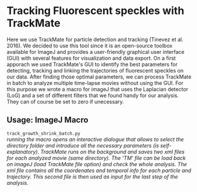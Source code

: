 # Tracking Fluorescent speckles with TrackMate

Here we use TrackMate for particle detection and tracking (Tinevez et al. 2016). We decided to use this tool since it is an open-source toolbox available for ImageJ and provides a user-friendly graphical user interface (GUI) with several features for visualization and data export. On a first apporach we used TrackMate's GUI to identify the best parameters for detecting, tracking and linking the trajectories of fluorescent speckles on our data. After finding those optimal parameters, we can process TrackMate in batch to analyze multiple time-lapse movies without using the GUI. For this purpose we wrote a macro for imageJ that uses the Laplacian detector (LoG) and a set of different filters that we found handy for our analysis. They can of course be set to zero if unecessary.

## Usage: ImageJ Macro

`track_growth_shrink_batch.py` <br>
*running the macro opens an interactive dialogue that allows to select the directory folder and introduce all the necessary parameters (is self-explanatory). TrackMate runs on the background and saves two xml files for each analyzed movie (same directory). The 'TM' file can be load back on imageJ (load TrackMate file option) and check the whole analysis. The xml file contains all the coordenates and temporal info for each particle and trajectory. This second file is then used as input for the last step of the analysis.*
